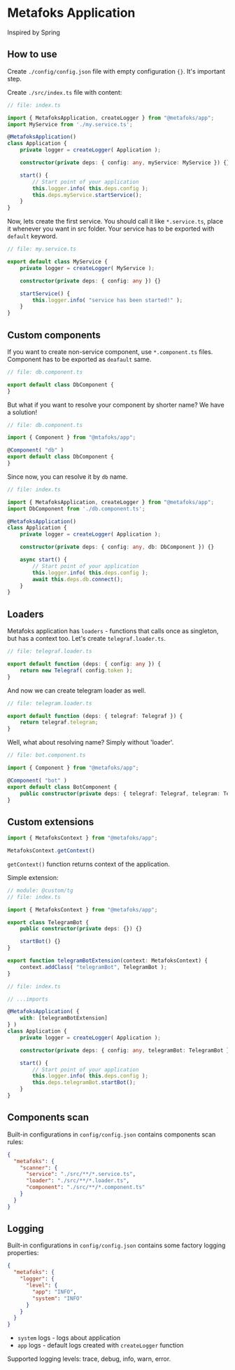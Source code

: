 # Metafoks Application

Inspired by Spring

## How to use

Create `./config/config.json` file with empty configuration `{}`. It's important step.

Create `./src/index.ts` file with content:

```typescript
// file: index.ts

import { MetafoksApplication, createLogger } from "@metafoks/app";
import MyService from './my.service.ts';

@MetafoksApplication()
class Application {
    private logger = createLogger( Application );

    constructor(private deps: { config: any, myService: MyService }) {}

    start() {
        // Start point of your application
        this.logger.info( this.deps.config );
        this.deps.myService.startService();
    }
}
```

Now, lets create the first service. You should call it like `*.service.ts`, place it whenever you want in src folder.
Your service has to be exported with `default` keyword.

```typescript
// file: my.service.ts

export default class MyService {
    private logger = createLogger( MyService );

    constructor(private deps: { config: any }) {}

    startService() {
        this.logger.info( "service has been started!" );
    }
}
```

## Custom components

If you want to create non-service component, use `*.component.ts` files.
Component has to be exported as `deafault` same.

```typescript
// file: db.component.ts

export default class DbComponent {
}
```

But what if you want to resolve your component by shorter name? We have a solution!

```typescript
// file: db.component.ts

import { Component } from "@mtafoks/app";

@Component( "db" )
export default class DbComponent {
}
```

Since now, you can resolve it by `db` name.

```typescript
// file: index.ts

import { MetafoksApplication, createLogger } from "@metafoks/app";
import DbComponent from './db.component.ts';

@MetafoksApplication()
class Application {
    private logger = createLogger( Application );

    constructor(private deps: { config: any, db: DbComponent }) {}

    async start() {
        // Start point of your application
        this.logger.info( this.deps.config );
        await this.deps.db.connect();
    }
}
```

## Loaders

Metafoks application has `loaders` - functions that calls once as singleton, but has a context too.
Let's create `telegraf.loader.ts`.

```typescript
// file: telegraf.loader.ts

export default function (deps: { config: any }) {
    return new Telegraf( config.token );
}
```

And now we can create telegram loader as well.

```typescript
// file: telegram.loader.ts

export default function (deps: { telegraf: Telegraf }) {
    return telegraf.telegram;
}
```

Well, what about resolving name? Simply without 'loader'.

```typescript
// file: bot.component.ts

import { Component } from "@metafoks/app";

@Component( "bot" )
export default class BotComponent {
    public constructor(private deps: { telegraf: Telegraf, telegram: Telegram, config: any }) {}
}
```

## Custom extensions

```typescript
import { MetafoksContext } from "@metafoks/app";

MetafoksContext.getContext()
```

`getContext()` function returns context of the application.

Simple extension:

```typescript
// module: @custom/tg
// file: index.ts

import { MetafoksContext } from "@metafoks/app";

export class TelegramBot {
    public constructor(private deps: {}) {}

    startBot() {}
}

export function telegramBotExtension(context: MetafoksContext) {
    context.addClass( "telegramBot", TelegramBot );
}
```

```typescript
// file: index.ts

// ...imports

@MetafoksApplication( {
    with: [telegramBotExtension]
} )
class Application {
    private logger = createLogger( Application );

    constructor(private deps: { config: any, telegramBot: TelegramBot }) {}

    start() {
        // Start point of your application
        this.logger.info( this.deps.config );
        this.deps.telegramBot.startBot();
    }
}
```

## Components scan
Built-in configurations in `config/config.json` contains components scan rules:

```json
{
  "metafoks": {
    "scanner": {
      "service": "./src/**/*.service.ts",
      "loader": "./src/**/*.loader.ts",
      "component": "./src/**/*.component.ts"
    }
  }
}
```

## Logging
Built-in configurations in `config/config.json` contains some factory logging properties:

```json
{
  "metafoks": {
    "logger": {
      "level": {
        "app": "INFO",
        "system": "INFO"
      }
    }
  }
}
```

- `system` logs - logs about application
- `app` logs - default logs created with `createLogger` function

Supported logging levels: trace, debug, info, warn, error.